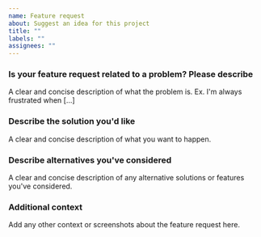 ```yaml
---
name: Feature request
about: Suggest an idea for this project
title: ""
labels: ""
assignees: ""
---
```


### Is your feature request related to a problem? Please describe

A clear and concise description of what the problem is.
Ex. I'm always frustrated when [...]

### Describe the solution you'd like

A clear and concise description of what you want to happen.

### Describe alternatives you've considered

A clear and concise description of any alternative solutions or features you've considered.

### Additional context

Add any other context or screenshots about the feature request here.
